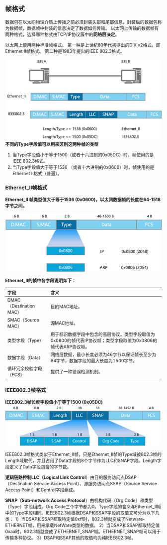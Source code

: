 ## 帧格式

数据包在以太网物理介质上传播之前必须封装头部和尾部信息，封装后的数据包称为数据帧，数据帧中封装的信息决定了数据如何传输。
以太网上传输的数据帧有两种格式，选择哪种格式由TCP/IP协议簇中的**网络层决定**。

以太网上使用两种标准帧格式。
第一种是上世纪80年代初提出的DIX v2格式，即Ethernet II帧格式。
第二种是1983年提出的IEEE 802.3格式。

![在这里插入图片描述](assets/20200516220245241.png)
**不同的Type字段值可以用来区别这两种帧的类型**

1. 当Type字段值小于等于1500（或者十六进制的0x05DC）时，帧使用的是IEEE 802.3格式。
2. 当Type字段值大于等于1536 （或者十六进制的0x0600）时，帧使用的是Ethernet II格式（普遍）。



### Ethernet_II帧格式

**Ethernet_II 帧类型值大于等于1536 (0x0600)，以太网数据帧的长度在64-1518字节之间。**

![在这里插入图片描述](assets/20200516221005971.png)



**Ethernet_II的帧中各字段说明如下：**

| 字段                    | 含义                                                         |
| :---------------------- | :----------------------------------------------------------- |
| DMAC（Destination MAC） | 目的MAC地址。                                                |
| SMAC（Source MAC）      | 源MAC地址。                                                  |
| 类型字段（Type）        | 用于标识数据字段中包含的高层协议。类型字段取值为0x0800的帧代表IP协议帧；类型字段取值为0x0806的帧代表ARP协议帧。 |
| 数据字段（Data）        | 网络层数据，最小长度必须为46字节以保证帧长至少为64字节，数据字段的最大长度为1500字节。 |
| 循环冗余校验字段（FCS） | 提供了一种错误检测机制。                                     |



### IEEE802.3帧格式

**IEEE802.3帧长度字段值小于等于1500 (0x05DC)**
![在这里插入图片描述](assets/2020051622154716.png)

IEEE802.3帧格式类似于Ethernet_II帧，只是Ethernet_II帧的Type域被802.3帧的Length域取代，并且占用了Data字段的8个字节作为LLC和SNAP字段。Length字段定义了Data字段包含的字节数。

**逻辑链路控制LLC（Logical Link Control**）由目的服务访问点DSAP（Destination Service Access Point）、源服务访问点SSAP（Source Service Access Point）和Control字段组成。

**SNAP（Sub-network Access Protocol**）由机构代码（Org Code）和类型（Type）字段组成。Org Code三个字节都为0。Type字段的含义与Ethernet_II帧中的Type字段相同。IEEE802.3帧根据DSAP和SSAP字段的取值又可分为以下几类：
1）当DSAP和SSAP都取特定值0xff时，802.3帧就变成了Netware-ETHERNET帧，用来承载NetWare类型的数据。
2）当DSAP和SSAP都取特定值0xaa时，802.3帧就变成了ETHERNET_SNAP帧。ETHERNET_SNAP帧可以用于传输多种协议。
3）DSAP和SSAP其他的取值均为纯IEEE802.3帧。